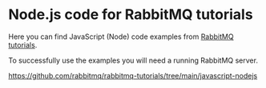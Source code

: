 
# Node.js code for RabbitMQ tutorials

Here you can find JavaScript (Node) code examples from [RabbitMQ tutorials](https://www.rabbitmq.com/getstarted.html).

To successfully use the examples you will need a running RabbitMQ server.


https://github.com/rabbitmq/rabbitmq-tutorials/tree/main/javascript-nodejs